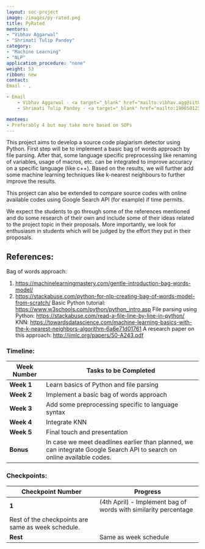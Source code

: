 ```yaml
---
layout: soc-project
image: /images/py-rated.png
title: PyRated
mentors:
- "Vibhav Aggarwal"
- "Shrimati Tulip Pandey"
category:
- "Machine Learning"
- "NLP"
application_procedure: "none"
weight: 53
ribbon: new
contact:
Email - , 

- Email
	- Vibhav Aggarwal - <a target="_blank" href="mailto:vibhav.agg@iitb.ac.in ">vibhav.agg@iitb.ac.in </a>
	- Shrimati Tulip Pandey - <a target="_blank" href="mailto:190050125@iitb.ac.in">190050125@iitb.ac.in </a>

mentees:
- Preferably 4 but may take more based on SOPs 
---
```


This project aims to develop a source code plagiarism detector using Python. First step will be to implement a basic bag of words approach by file parsing. After that, some language specific preprocessing like renaming of variables, usage of macros, etc. can be integrated to improve accuracy on a specific language (like c++). Based on the results, we will further add some machine learning techniques like k-nearest neighbours to further improve the results.

<!--break-->

This project can also be extended to compare source codes with online available codes using Google Search API (for example) if time permits.

We expect the students to go through some of the references mentioned and do some research of their own and include some of their ideas related to the project topic in their proposals. More importantly, we look for enthusiasm in students which will be judged by the effort they put in their proposals.

## References:
Bag of words approach:
1. https://machinelearningmastery.com/gentle-introduction-bag-words-model/
2. https://stackabuse.com/python-for-nlp-creating-bag-of-words-model-from-scratch/
Basic Python tutorial: https://www.w3schools.com/python/python_intro.asp
File parsing using Python: https://stackabuse.com/read-a-file-line-by-line-in-python/
KNN: https://towardsdatascience.com/machine-learning-basics-with-the-k-nearest-neighbors-algorithm-6a6e71d01761
A research paper on this approach: http://ijmlc.org/papers/50-A243.pdf

<!--break-->


### Timeline:
<!--break-->
|Week Number | Tasks to be Completed|
|--- 		| --- | 
|**Week 1** |Learn basics of Python and file parsing|
|**Week 2** |Implement a basic bag of words approach|
|**Week 3** |Add some preprocessing specific to language syntax|
|**Week 4** |Integrate KNN|
|**Week 5** |Final touch and presentation|
|**Bonus** 	|In case we meet deadlines earlier than planned, we can integrate Google Search API to search on online available codes.|

### Checkpoints:
<!--break-->
|Checkpoint Number  | Progress|
|--- | --- | 
|**1** |(4th April) - Implement bag of words with similarity percentage
Rest of the checkpoints are same as week schedule.|
|**Rest** |Same as week schedule|
